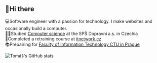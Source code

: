 ## 👋Hi there 

💻Software engineer with a passion for technology. I make websites and occasionally build a computer.  
🧑‍🎓Studied [Computer science](https://www.sps-dopravni.cz/pro-uchazece/seznam-oboru/18-20-m-01-informacni-technologie/) at the SPŠ Dopravní a.s. in Czechia  
📜Completed a retraining course at [itnetwork.cz](https://www.itnetwork.cz/)  
📚Prepairing for [Faculty of Information Technology CTU in Prague](https://fit.cvut.cz/en)  


![Tomáš's GitHub stats](https://github-readme-stats.vercel.app/api?username=SoukalTom&show_icons=true&theme=dark&rank_icon=github&count_private=true)
